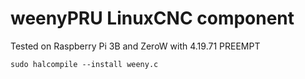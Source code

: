 # weenyPRU LinuxCNC component

Tested on Raspberry Pi 3B and ZeroW with 4.19.71 PREEMPT

`sudo halcompile --install weeny.c`

